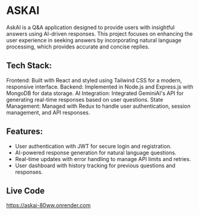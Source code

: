 # ASKAI
AskAI is a Q&A application designed to provide users with insightful answers using AI-driven responses. This project focuses on enhancing the user experience in seeking answers by incorporating natural language processing, which provides accurate and concise replies.

## Tech Stack:
Frontend: Built with React and styled using Tailwind CSS for a modern, responsive interface.
Backend: Implemented in Node.js and Express.js with MongoDB for data storage.
AI Integration: Integrated GeminiAI's API for generating real-time responses based on user questions.
State Management: Managed with Redux to handle user authentication, session management, and API responses.

## Features:
- User authentication with JWT for secure login and registration.
- AI-powered response generation for natural language questions.
- Real-time updates with error handling to manage API limits and retries.
- User dashboard with history tracking for previous questions and responses.

## Live Code 
https://askai-80ww.onrender.com
